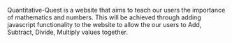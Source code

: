 Quantitative-Quest is a website that aims to teach our users the importance of mathematics and numbers. This will be achieved through adding javascript functionality to the website to allow the our users to Add, Subtract, Divide, Multiply values together. 